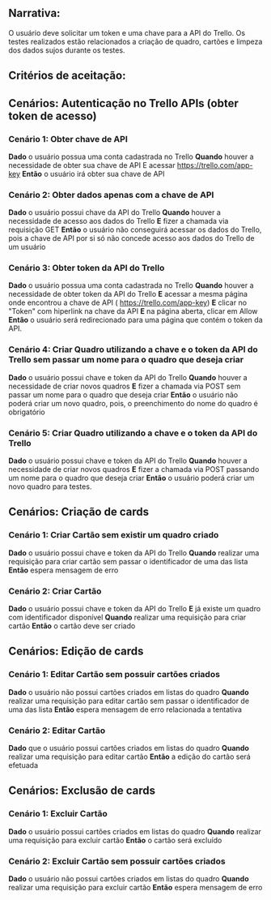 ## Narrativa:

O usuário deve solicitar um token e uma chave para a API do Trello. Os testes realizados estão relacionados a criação de quadro, cartões e limpeza dos dados sujos durante os testes. 

## Critérios de aceitação:

## Cenários: Autenticação no Trello APIs (obter token de acesso)


### **Cenário 1:** Obter chave de API
**Dado** o usuário possua uma conta cadastrada no Trello **Quando** houver a necessidade de obter sua chave de API E acessar https://trello.com/app-key **Então** o usuário irá obter sua chave de API

### **Cenário 2:** Obter dados apenas com a chave de API
**Dado** o usuário possui chave da API do Trello **Quando** houver a necessidade de acesso aos dados do Trello **E** fizer a chamada via requisição GET **Então** o usuário não conseguirá acessar os dados do Trello, pois a chave de API por si só não concede acesso aos dados do Trello de um usuário

### **Cenário 3:** Obter token da API do Trello
**Dado** o usuário possua uma conta cadastrada no Trello **Quando** houver a necessidade de obter token da API do Trello **E** acessar a mesma página onde encontrou a chave de API ( https://trello.com/app-key) **E** clicar no "Token" com hiperlink na chave da API **E** na página aberta, clicar em  Allow **Então** o usuário será redirecionado para uma página que contém o token da API.

### **Cenário 4:** Criar Quadro utilizando a chave e o token da API do Trello sem passar um nome para o quadro que deseja criar
**Dado** o usuário possui chave e token da API do Trello **Quando** houver a necessidade de criar novos quadros **E** fizer a chamada via POST sem passar um nome para o quadro que deseja criar **Então** o usuário não poderá criar um novo quadro, pois, o preenchimento do nome do quadro é obrigatório

### **Cenário 5:** Criar Quadro utilizando a chave e o token da API do Trello
**Dado** o usuário possui chave e token da API do Trello **Quando** houver a necessidade de criar novos quadros **E** fizer a chamada via POST passando um nome para o quadro que deseja criar **Então** o usuário poderá criar um novo quadro para testes.

## Cenários: Criação de cards

### **Cenário 1:** Criar Cartão sem existir um quadro criado
**Dado** o usuário possui chave e token da API do Trello **Quando** realizar uma requisição para criar cartão sem passar o identificador de uma das lista **Então** espera mensagem de erro

### **Cenário 2:** Criar Cartão
**Dado** o usuário possui chave e token da API do Trello **E** já existe um quadro com identificador disponível **Quando** realizar uma requisição para criar cartão **Então** o cartão deve ser criado

## Cenários: Edição de cards

### **Cenário 1:** Editar Cartão sem possuir cartões criados
**Dado** o usuário não possui cartões criados em listas do quadro **Quando** realizar uma requisição para editar cartão sem passar o identificador de uma das lista **Então** espera mensagem de erro relacionada a tentativa

### **Cenário 2:** Editar Cartão
**Dado** que o usuário possui cartões criados em listas do quadro **Quando** realizar uma requisição para editar cartão **Então** a edição do cartão será efetuada 

## Cenários: Exclusão de cards

### **Cenário 1:** Excluir Cartão
**Dado** o usuário possui cartões criados em listas do quadro **Quando** realizar uma requisição para excluir cartão **Então** o cartão será excluído

### **Cenário 2:** Excluir Cartão sem possuir cartões criados
**Dado** o usuário não  possui cartões criados em listas do quadro **Quando** realizar uma requisição para excluir cartão **Então** espera mensagem de erro
